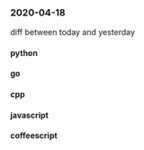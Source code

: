 ### 2020-04-18
diff between today and yesterday

#### python

#### go

#### cpp

#### javascript

#### coffeescript
